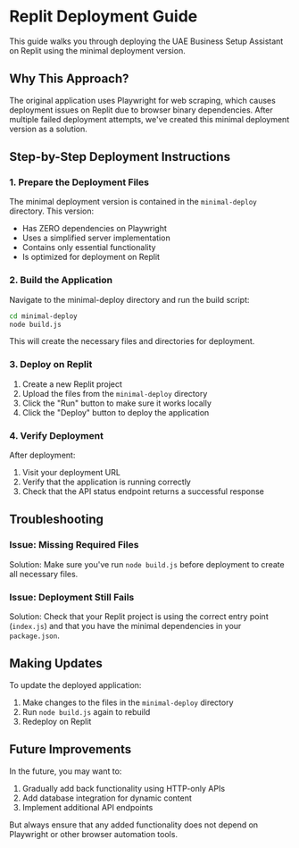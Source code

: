 # Replit Deployment Guide

This guide walks you through deploying the UAE Business Setup Assistant on Replit using the minimal deployment version.

## Why This Approach?

The original application uses Playwright for web scraping, which causes deployment issues on Replit due to browser binary dependencies. After multiple failed deployment attempts, we've created this minimal deployment version as a solution.

## Step-by-Step Deployment Instructions

### 1. Prepare the Deployment Files

The minimal deployment version is contained in the `minimal-deploy` directory. This version:
- Has ZERO dependencies on Playwright
- Uses a simplified server implementation
- Contains only essential functionality
- Is optimized for deployment on Replit

### 2. Build the Application

Navigate to the minimal-deploy directory and run the build script:

```bash
cd minimal-deploy
node build.js
```

This will create the necessary files and directories for deployment.

### 3. Deploy on Replit

1. Create a new Replit project
2. Upload the files from the `minimal-deploy` directory
3. Click the "Run" button to make sure it works locally
4. Click the "Deploy" button to deploy the application

### 4. Verify Deployment

After deployment:
1. Visit your deployment URL
2. Verify that the application is running correctly
3. Check that the API status endpoint returns a successful response

## Troubleshooting

### Issue: Missing Required Files

Solution: Make sure you've run `node build.js` before deployment to create all necessary files.

### Issue: Deployment Still Fails

Solution: Check that your Replit project is using the correct entry point (`index.js`) and that you have the minimal dependencies in your `package.json`.

## Making Updates

To update the deployed application:

1. Make changes to the files in the `minimal-deploy` directory
2. Run `node build.js` again to rebuild
3. Redeploy on Replit

## Future Improvements

In the future, you may want to:

1. Gradually add back functionality using HTTP-only APIs
2. Add database integration for dynamic content
3. Implement additional API endpoints

But always ensure that any added functionality does not depend on Playwright or other browser automation tools.